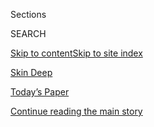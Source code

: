 <div id="app">

<div>

<div class="NYTAppHideMasthead css-zz1s19 e1suatyy0">

<div class="section css-ui9rw0 e1suatyy2">

<div class="css-11hrj97 er09x8g0">

<div class="css-6n7j50">

</div>

<span class="css-1dv1kvn">Sections</span>

<div class="css-10488qs">

<span class="css-1dv1kvn">SEARCH</span>

</div>

[Skip to content](#site-content)[Skip to site index](#site-index)

</div>

<div id="masthead-section-label" class="css-1fnb9ct eaxe0e00">

[Skin
Deep](https://www.nytimes.com/column/skin-deep)

</div>

<div class="css-10698na e1huz5gh0">

</div>

</div>

<div id="masthead-bar-one" class="section hasLinks css-15hmgas e1csuq9d3">

<div class="css-uqyvli e1csuq9d0">

</div>

<div class="css-1uqjmks e1csuq9d1">

</div>

<div class="css-9e9ivx">

[](https://myaccount.nytimes.com/auth/login?response_type=cookie&client_id=vi)

</div>

<div class="css-1bvtpon e1csuq9d2">

[Today’s Paper](https://www.nytimes.com/section/todayspaper)

</div>

</div>

</div>

</div>

<div data-aria-hidden="false">

<div id="site-content" data-role="main">

<div id="top-wrapper" class="css-15p45cc eaca97t0" type="top">

<div id="top-slug" class="css-19x0jxb eaca97t1" hidden="">

Advertisement

</div>

[Continue reading the main
story](#after-top)

<div class="ad top-wrapper" style="text-align:center;height:100%;display:block;min-height:90px">

<div id="top" class="place-ad" data-position="top" data-size-key="top">

</div>

</div>

<div id="after-top">

</div>

</div>

<div id="collection-skin-deep" class="section css-15h4p1b e9abtgs0">

<div class="css-1j21atc e1svk9qx1">

<div class="css-fmiefx e1svk9qx2">

<div class="css-1hk7r2m eu54l5x0">

<div id="sponsor-wrapper" class="css-7a1pgi eaca97t0" type="sponsor" hidden="">

<div id="sponsor-slug" class="css-1l4mleb eaca97t1" hidden="">

Supported by

</div>

[Continue reading the main
story](#after-sponsor)

<div id="sponsor" class="ad sponsor-wrapper" style="text-align:left;height:100%;display:block">

</div>

<div id="after-sponsor">

</div>

</div>

</div>

### <span class="css-hue6tr ezz4tcd1">[Fashion](/section/fashion)</span>

</div>

<div class="css-nfcc9b e1svk9qx3">

<div class="css-vl9dhg e1svk9qx5">

<div class="css-1nrhkj6 e1svk9qx6">

# Skin Deep

<div class="follow-button-placeholder" data-collection-id="">

</div>

</div>

## <span>Tips and trends for hair, makeup and more.</span>

</div>

</div>

## <span>Tips and trends for hair, makeup and more.</span>

</div>

<div class="css-1rclpnj ekkqrpp0">

<div id="collection-highlights-container" class="section css-18l1u7x e46isfb1">

<div class="css-zk12ih ef6si7p0">

1.  ![<span class="css-1hhnwbi e1oaj3zl2"><span class="css-1dv1kvn">Credit</span></span>](https://static01.nyt.com/images/2020/07/30/fashion/28SKIN-UNSEXY-art/28SKIN-UNSEXY-art-videoLarge.jpg)
    
    <div class="css-10wtrbd">
    
    ## [Can Unsexy Beauty Be Sexy?](/2020/07/28/style/can-unsexy-beauty-be-sexy.html)
    
    A new guard of beauty brands is using slick packaging and candid
    messaging to sell products women were once embarrassed to
    buy.
    
    <span class="css-me3p27"></span><span class="css-1dydysp e4e4i5l3"></span><span class="css-9voj2j">By
    <span class="css-1baulvz last-byline" itemprop="name">Rachel
    Strugatz</span></span>
    
    </div>

2.  ![<span class="css-1hhnwbi e1oaj3zl2"><span class="css-1dv1kvn">Credit</span>via
    Nick
    Barose</span>](https://static01.nyt.com/images/2020/05/28/fashion/27SKIN-EYES-top/27SKIN-EYES-top-videoLarge-v2.jpg)
    
    <div class="css-10wtrbd">
    
    ## [Makeup and the Mask. It’s About the Eyes.](/2020/05/26/style/makeup-and-the-mask-its-about-the-eyes.html)
    
    Some pros share their tips for doing your makeup while
    masking.
    
    <span class="css-me3p27"></span><span class="css-1dydysp e4e4i5l3"></span><span class="css-9voj2j">By
    <span class="css-1baulvz last-byline" itemprop="name">Crystal
    Martin</span></span>
    
    </div>

3.  ![<span class="css-1hhnwbi e1oaj3zl2"><span class="css-1dv1kvn">Credit</span>The
    New York
    Times</span>](https://static01.nyt.com/images/2020/07/14/fashion/14SKIN-BEARDSArt/14SKIN-BEARDSArt-videoLarge.jpg)
    
    <div class="css-10wtrbd">
    
    ## [It’s Long Past Time to Get That Beard Under Control](/2020/07/15/style/its-long-past-time-to-get-that-beard-under-control.html)
    
    Good thing men are warming up to some new
    tools.
    
    <span class="css-me3p27"></span><span class="css-1dydysp e4e4i5l3"></span><span class="css-9voj2j">By
    <span class="css-1baulvz last-byline" itemprop="name">Andrew Adam
    Newman</span></span>
    
    </div>

4.  ![<span class="css-1hhnwbi e1oaj3zl2"><span class="css-1dv1kvn">Credit</span>Agnes
    Ricart</span>](https://static01.nyt.com/images/2020/05/19/fashion/19SKIN-BLUELIGHT/19SKIN-BLUELIGHT-videoLarge.jpg)
    
    <div class="css-10wtrbd">
    
    ## [What Is All of That Screen Time Doing to Your Skin?](/2020/05/20/style/skin-damage-blue-light-what-is-all-of-that-screen-time-doing-to-your-skin.html)
    
    We checked in with experts to learn about the risks of indoor light
    and how we can protect
    ourselves.
    
    <span class="css-me3p27"></span><span class="css-1dydysp e4e4i5l3"></span><span class="css-9voj2j">By
    <span class="css-1baulvz last-byline" itemprop="name">Crystal
    Martin</span></span>
    
    </div>

</div>

<div class="css-1xdhyk6 e46isfb0">

<div class="css-zk12ih ef6si7p0">

1.  ![<span class="css-1hhnwbi e1oaj3zl2"><span class="css-1dv1kvn">Credit</span></span>](https://static01.nyt.com/images/2020/03/31/fashion/31virus-roots-topper2/31virus-roots-topper2-videoLarge-v2.jpg)
    
    <div class="css-10wtrbd">
    
    ## [How to Touch Up Your Roots at Home](/2020/03/31/style/how-to-touch-up-your-roots-at-home.html)
    
    Here’s what you should and shouldn’t
    do.
    
    <span class="css-me3p27"></span><span class="css-1dydysp e4e4i5l3"></span><span class="css-9voj2j">By
    <span class="css-1baulvz last-byline" itemprop="name">Crystal
    Martin</span></span>
    
    </div>

2.  ![<span class="css-1hhnwbi e1oaj3zl2"><span class="css-1dv1kvn">Credit</span>Sylvie
    Macmillan for The New York
    Times</span>](https://static01.nyt.com/images/2020/04/03/fashion/03VIRUS-NAILS-hard-gel-step-1/merlin_171264969_120b7159-3c1e-4df6-b6d7-cf6148c3bc14-videoLarge.jpg)
    
    <div class="css-10wtrbd">
    
    ## [How to Remove Your Acrylics or Gels at Home](/2020/04/03/style/how-to-remove-your-acrylics-or-gels-at-home.html)
    
    Yes, removing your acrylic nails is tedious. But you’ve probably got
    some time on your
    hands.
    
    <span class="css-me3p27"></span><span class="css-1dydysp e4e4i5l3"></span><span class="css-9voj2j">By
    <span class="css-1baulvz last-byline" itemprop="name">Crystal
    Martin</span></span>
    
    </div>

3.  ![<span class="css-1hhnwbi e1oaj3zl2"><span class="css-1dv1kvn">Credit</span>Caroline
    Tompkins for The New York
    Times</span>](https://static01.nyt.com/images/2020/01/30/fashion/28SKIN/28SKIN-videoLarge-v2.jpg)
    
    <div class="css-10wtrbd">
    
    ## [The $20 Luxury Face Cream](/2020/01/29/style/skin-care-beauty-the-20-luxury-face-cream.html)
    
    There’s a boom in low cost skin-care products with a luxury vibe.
    Here, a look at some of the best of the new
    class.
    
    <span class="css-me3p27"></span><span class="css-1dydysp e4e4i5l3"></span><span class="css-9voj2j">By
    <span class="css-1baulvz last-byline" itemprop="name">Crystal
    Martin</span></span>
    
    </div>

4.  ![<span class="css-1hhnwbi e1oaj3zl2"><span class="css-1dv1kvn">Credit</span>Yazmin
    Butcher</span>](https://static01.nyt.com/images/2019/12/11/fashion/11SKIN-BROWS-subart/11SKIN-BROWS-subart-videoLarge-v2.gif)
    
    <div class="css-10wtrbd">
    
    ## [How to Get Bigger Brows and Longer Lashes](/2019/12/12/style/how-to-get-bigger-brows-and-longer-lashes.html)
    
    There are tons of growth serums on the market. A few work. Most
    don’t.
    
    <span class="css-me3p27"></span><span class="css-1dydysp e4e4i5l3"></span><span class="css-9voj2j">By
    <span class="css-1baulvz last-byline" itemprop="name">Courtney
    Rubin</span></span>
    
    </div>

5.  ![<span class="css-1hhnwbi e1oaj3zl2"><span class="css-1dv1kvn">Credit</span>Andrea
    D'Aquino</span>](https://static01.nyt.com/images/2019/08/01/fashion/31SKIN/31SKIN-videoLarge.gif)
    
    <div class="css-10wtrbd">
    
    ## [All of Those Products Are Making Your Skin Worse](/2019/07/30/style/all-of-those-products-are-making-your-skin-worse.html)
    
    They’re breaking down the skin barrier and harming your acid mantle,
    and this is bad (even if you don’t know — yet — what that mantle
    is).
    
    <span class="css-me3p27"></span><span class="css-1dydysp e4e4i5l3"></span><span class="css-9voj2j">By
    <span class="css-1baulvz last-byline" itemprop="name">Courtney
    Rubin</span></span>
    
    </div>

</div>

</div>

</div>

<div id="mid1-wrapper" class="css-1mn4oms eaca97t0" type="rank">

<div id="mid1-slug" class="css-1tag3rd eaca97t1">

Advertisement

</div>

[Continue reading the main
story](#after-mid1)

<div id="mid1" class="ad mid1-wrapper" style="text-align:center;height:100%;display:block">

</div>

<div id="after-mid1">

</div>

</div>

</div>

<div class="css-185go5a e1o5byef0">

<div class="css-15cbhtu">

  - [Latest](#stream-panel)
  - <span class="css-6n7j50">Search</span>
    <div class="control">
    <div class="label-container css-1dv1kvn">
    Search
    </div>
    <div class="css-wm4t3d">
    **<span id="clear-search-input" class="css-1dv1kvn">Clear this text
    input</span>
    </div>
    </div>
    <span class="css-1iovbfw"></span>

<div id="stream-panel" class="section css-8msx5b e1jz0cab1">

<div class="css-13mho3u">

1.  
    
    <div class="css-1cp3ece">
    
    <div class="css-1l4spti">
    
    [](/2020/07/23/style/skin-care-plastic-surgery-what-will-happen-to-all-of-the-faces.html)
    
    <div class="css-79elbk">
    
    ![](https://static01.nyt.com/images/2020/07/23/fashion/22SKIN-PANDEMIC-ART-02/22SKIN-PANDEMIC-ART-02-thumbWide.jpg?quality=75&auto=webp&disable=upscale)
    
    </div>
    
    ## What Will Happen to All of the Faces?
    
    If you thought the coronavirus would bring a slowdown in cosmetic
    procedures, you’d have been wrong. Here’s what to expect in a
    Covid-19 world.
    
    <div class="css-1nqbnmb ea5icrr0">
    
    By <span class="css-1n7hynb">Crystal
    Martin</span>
    
    </div>
    
    </div>
    
    <div class="css-1lc2l26 e1xfvim33">
    
    </div>
    
    </div>

2.  
    
    <div class="css-1cp3ece">
    
    <div class="css-1l4spti">
    
    [](/article/maskne-acne.html)
    
    <div class="css-79elbk">
    
    ![](https://static01.nyt.com/images/2020/06/18/fashion/16SKIN-MASKNE-ART/16SKIN-MASKNE-ART-thumbWide-v2.jpg?quality=75&auto=webp&disable=upscale)
    
    </div>
    
    ## Maskne Is the New Acne, and Here’s What Is Causing It
    
    Yes, it’s a real thing.
    
    <div class="css-1nqbnmb ea5icrr0">
    
    By <span class="css-1n7hynb">Courtney Rubin</span>
    
    </div>
    
    <div class="css-185051n">
    
    [Leer en
    español](https://www.nytimes.com/es/2020/06/20/espanol/estilos-de-vida/mascarilla-acne-maskne.html "Read in Spanish")
    
    </div>
    
    </div>
    
    <div class="css-1lc2l26 e1xfvim33">
    
    </div>
    
    </div>

3.  
    
    <div class="css-1cp3ece">
    
    <div class="css-1l4spti">
    
    [](/2020/06/10/style/teyana-taylor-keeps-her-skin-care-natural-and-her-brows-defined.html)
    
    <div class="css-79elbk">
    
    ![](https://static01.nyt.com/images/2020/06/11/fashion/11SKIN-TAYLOR/11SKIN-TAYLOR-thumbWide-v2.jpg?quality=75&auto=webp&disable=upscale)
    
    </div>
    
    ## Teyana Taylor Keeps Her Skin Care Natural and Her Brows Defined
    
    The singer and dancer loves her skin. Here’s why.
    
    <div class="css-1nqbnmb ea5icrr0">
    
    By <span class="css-1n7hynb">Bee
    Shapiro</span>
    
    </div>
    
    </div>
    
    <div class="css-1lc2l26 e1xfvim33">
    
    </div>
    
    </div>

4.  
    
    <div class="css-1cp3ece">
    
    <div class="css-1l4spti">
    
    [](/2020/05/06/style/coronavirus-haircuts-barbers.html)
    
    <div class="css-79elbk">
    
    ![](https://static01.nyt.com/images/2020/05/07/fashion/07SKIN-BARBERSart/07SKIN-BARBERSart-thumbWide.jpg?quality=75&auto=webp&disable=upscale)
    
    </div>
    
    ## Need a Haircut?
    
    A longing for professional grooming is leading some unshorn
    citizenry to seek out barbering on the sly.
    
    <div class="css-1nqbnmb ea5icrr0">
    
    By <span class="css-1n7hynb">Rachel
    Felder</span>
    
    </div>
    
    </div>
    
    <div class="css-1lc2l26 e1xfvim33">
    
    </div>
    
    </div>

5.  
    
    <div class="css-1cp3ece">
    
    <div class="css-1l4spti">
    
    [](/2020/04/28/style/beauty-skin-care-jodie-comer-on-her-killer-beauty-regimen.html)
    
    <div class="css-79elbk">
    
    ![](https://static01.nyt.com/images/2020/04/30/fashion/28SKIN-COMER-1/28SKIN-COMER-1-thumbWide.jpg?quality=75&auto=webp&disable=upscale)
    
    </div>
    
    ## Jodie Comer on Her Killer Beauty Regimen
    
    Pilates and chocolate are keeping the “Killing Eve” actress serene
    while she shelters in place.
    
    <div class="css-1nqbnmb ea5icrr0">
    
    By <span class="css-1n7hynb">Bee
    Shapiro</span>
    
    </div>
    
    </div>
    
    <div class="css-1lc2l26 e1xfvim33">
    
    </div>
    
    </div>

6.  
    
    <div class="css-1cp3ece">
    
    <div class="css-1l4spti">
    
    [](/2020/04/14/fashion/megan-rapinoe-skin-care.html)
    
    <div class="css-79elbk">
    
    ![](https://static01.nyt.com/images/2020/04/16/fashion/14SKIN-RAPINOE-megan/14SKIN-RAPINOE-megan-thumbWide.jpg?quality=75&auto=webp&disable=upscale)
    
    </div>
    
    ## Coffee, Stretching, Epsom Salt Baths: Life in Megan Rapinoe’s Skin
    
    And how the soccer star became something of a skin care fanatic.
    
    <div class="css-1nqbnmb ea5icrr0">
    
    By <span class="css-1n7hynb">Bee
    Shapiro</span>
    
    </div>
    
    </div>
    
    <div class="css-1lc2l26 e1xfvim33">
    
    </div>
    
    </div>

7.  
    
    <div class="css-1cp3ece">
    
    <div class="css-1l4spti">
    
    [](/2020/04/01/style/deva-curl-hair-loss.html)
    
    <div class="css-79elbk">
    
    ![](https://static01.nyt.com/images/2020/04/02/fashion/31DEVACURL-art/31DEVACURL-art-thumbWide.jpg?quality=75&auto=webp&disable=upscale)
    
    </div>
    
    ## Did a Cult Hair-Care Line Cause Thousands of Women to Lose Their Hair?
    
    DevaCurl, which for many women represented a hard-won acceptance of
    their curls, is a target of class-action lawsuits.
    
    <div class="css-1nqbnmb ea5icrr0">
    
    By <span class="css-1n7hynb">Courtney
    Rubin</span>
    
    </div>
    
    </div>
    
    <div class="css-1lc2l26 e1xfvim33">
    
    </div>
    
    </div>

8.  
    
    <div class="css-1cp3ece">
    
    <div class="css-1l4spti">
    
    [](/2020/03/17/style/why-we-love-the-bouffant.html)
    
    <div class="css-79elbk">
    
    ![](https://static01.nyt.com/images/2020/03/17/fashion/17SKINBOUFFANT-art/17-SKINBOUFFANT-art-thumbWide.jpg?quality=75&auto=webp&disable=upscale)
    
    </div>
    
    ## Why We Love the Bouffant
    
    The resilient ’60s style is back for yet another round. Here, how to
    do it. It will involve a lot of hair spray.
    
    <div class="css-1nqbnmb ea5icrr0">
    
    By <span class="css-1n7hynb">Marisa
    Meltzer</span>
    
    </div>
    
    </div>
    
    <div class="css-1lc2l26 e1xfvim33">
    
    </div>
    
    </div>

9.  
    
    <div class="css-1cp3ece">
    
    <div class="css-1l4spti">
    
    [](/2020/02/22/style/chris-appleton-hair-jennifer-lopez-the-man-who-creates-memorable-red-carpet-moments-.html)
    
    <div class="css-79elbk">
    
    ![](https://static01.nyt.com/images/2020/03/04/fashion/00chrisappleton-getty/00chrisappleton-getty-thumbWide.jpg?quality=75&auto=webp&disable=upscale)
    
    </div>
    
    ## The Man Who Creates Memorable Red Carpet Moments
    
    Chris Appleton did J. Lo’s hair for the Super Bowl. The video went a
    bit crazy.
    
    <div class="css-1nqbnmb ea5icrr0">
    
    By <span class="css-1n7hynb">Crystal
    Martin</span>
    
    </div>
    
    </div>
    
    <div class="css-1lc2l26 e1xfvim33">
    
    </div>
    
    </div>

10. 
    
    <div class="css-1cp3ece">
    
    <div class="css-1l4spti">
    
    [](/2020/02/04/style/keke-palmer-needs-three-alarms-to-wake-up.html)
    
    <div class="css-79elbk">
    
    ![](https://static01.nyt.com/images/2020/02/04/fashion/04SKIN-KEKE1/04SKIN-KEKE1-thumbWide.jpg?quality=75&auto=webp&disable=upscale)
    
    </div>
    
    ## Keke Palmer Needs Three Alarms to Wake Up
    
    The actress-singer-television host isn’t perfect all the time, but
    that’s O.K. Here’s what her beauty routine looks like.
    
    <div class="css-1nqbnmb ea5icrr0">
    
    By <span class="css-1n7hynb">Bee Shapiro</span>
    
    </div>
    
    </div>
    
    <div class="css-1lc2l26 e1xfvim33">
    
    </div>
    
    </div>

<div class="css-13mho3u">

<div class="css-1t62hi8">

<div class="css-1stvaey">

Show
More

<div>

<div style="border:0;clip:rect(0 0 0 0);height:1px;margin:-1px;overflow:hidden;white-space:nowrap;padding:0;width:1px;position:absolute" data-role="log" data-aria-live="assertive">

</div>

<div style="border:0;clip:rect(0 0 0 0);height:1px;margin:-1px;overflow:hidden;white-space:nowrap;padding:0;width:1px;position:absolute" data-role="log" data-aria-live="assertive">

</div>

<div style="border:0;clip:rect(0 0 0 0);height:1px;margin:-1px;overflow:hidden;white-space:nowrap;padding:0;width:1px;position:absolute" data-role="log" data-aria-live="polite">

</div>

<div style="border:0;clip:rect(0 0 0 0);height:1px;margin:-1px;overflow:hidden;white-space:nowrap;padding:0;width:1px;position:absolute" data-role="log" data-aria-live="polite">

</div>

</div>

</div>

</div>

</div>

</div>

<div class="css-g6hk37 supplemental">

<div id="mid2-wrapper" class="css-10wkyv7 eaca97t0" type="lede">

<div id="mid2-slug" class="css-1tag3rd eaca97t1">

Advertisement

</div>

[Continue reading the main
story](#after-mid2)

<div id="mid2" class="ad mid2-wrapper" style="text-align:center;height:100%;display:block;min-height:250px">

</div>

<div id="after-mid2">

</div>

</div>

<div id="mktg-wrapper" class="css-oxle51 eaca97t0" type="mktg">

<div id="mktg-slug" class="css-1tag3rd eaca97t1">

Advertisement

</div>

[Continue reading the main
story](#after-mktg)

<div id="mktg" class="ad mktg-wrapper" style="text-align:center;height:100%;display:block">

</div>

<div id="after-mktg">

</div>

</div>

</div>

</div>

</div>

</div>

</div>

</div>

## Site Index

<div>

</div>

## Site Information Navigation

  - [© <span>2020</span> <span>The New York Times
    Company</span>](https://help.nytimes.com/hc/en-us/articles/115014792127-Copyright-notice)

<!-- end list -->

  - [NYTCo](https://www.nytco.com/)
  - [Contact
    Us](https://help.nytimes.com/hc/en-us/articles/115015385887-Contact-Us)
  - [Work with us](https://www.nytco.com/careers/)
  - [Advertise](https://nytmediakit.com/)
  - [T Brand Studio](http://www.tbrandstudio.com/)
  - [Your Ad
    Choices](https://www.nytimes.com/privacy/cookie-policy#how-do-i-manage-trackers)
  - [Privacy](https://www.nytimes.com/privacy)
  - [Terms of
    Service](https://help.nytimes.com/hc/en-us/articles/115014893428-Terms-of-service)
  - [Terms of
    Sale](https://help.nytimes.com/hc/en-us/articles/115014893968-Terms-of-sale)
  - [Site
    Map](https://spiderbites.nytimes.com)
  - [Help](https://help.nytimes.com/hc/en-us)
  - [Subscriptions](https://www.nytimes.com/subscription?campaignId=37WXW)

</div>

</div>
